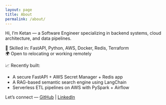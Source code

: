 ```yaml
---
layout: page
title: About
permalink: /about/
---
```


Hi, I’m Ketan — a Software Engineer specializing in backend systems, cloud architecture, and data pipelines.

🔧 Skilled in: FastAPI, Python, AWS, Docker, Redis, Terraform  
🌍 Open to relocating or working remotely

📈 Recently built:  
- A secure FastAPI + AWS Secret Manager + Redis app  
- A RAG-based semantic search engine using LangChain  
- Serverless ETL pipelines on AWS with PySpark + Airflow  

Let’s connect — [GitHub](https://github.com/Ketz7) | [LinkedIn](https://linkedin.com/in/ketan-maurya-1b759517b)